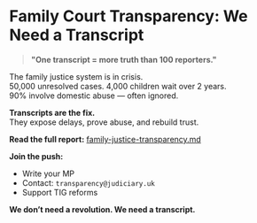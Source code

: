 # Family Court Transparency: We Need a Transcript

> **"One transcript = more truth than 100 reporters."**

The family justice system is in crisis.  
50,000 unresolved cases. 4,000 children wait over 2 years.  
90% involve domestic abuse — often ignored.

**Transcripts are the fix.**  
They expose delays, prove abuse, and rebuild trust.

**Read the full report:** [family-justice-transparency.md](family-justice-transparency.md)

**Join the push:**  
- Write your MP  
- Contact: `transparency@judiciary.uk`  
- Support TIG reforms

**We don’t need a revolution. We need a transcript.**
